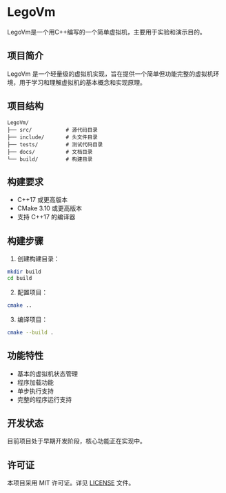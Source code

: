 # LegoVm

LegoVm是一个用C++编写的一个简单虚拟机，主要用于实验和演示目的。

## 项目简介

LegoVm 是一个轻量级的虚拟机实现，旨在提供一个简单但功能完整的虚拟机环境，用于学习和理解虚拟机的基本概念和实现原理。

## 项目结构

```
LegoVm/
├── src/           # 源代码目录
├── include/       # 头文件目录
├── tests/         # 测试代码目录
├── docs/          # 文档目录
└── build/         # 构建目录
```

## 构建要求

- C++17 或更高版本
- CMake 3.10 或更高版本
- 支持 C++17 的编译器

## 构建步骤

1. 创建构建目录：
```bash
mkdir build
cd build
```

2. 配置项目：
```bash
cmake ..
```

3. 编译项目：
```bash
cmake --build .
```

## 功能特性

- 基本的虚拟机状态管理
- 程序加载功能
- 单步执行支持
- 完整的程序运行支持

## 开发状态

目前项目处于早期开发阶段，核心功能正在实现中。

## 许可证

本项目采用 MIT 许可证。详见 [LICENSE](LICENSE) 文件。
